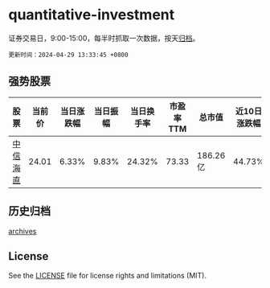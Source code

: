 # quantitative-investment

证券交易日，9:00-15:00，每半时抓取一次数据，按天[归档](archives)。

`更新时间：2024-04-29 13:33:45 +0800`

## 强势股票

|股票|当前价|当日涨跌幅|当日振幅|当日换手率|市盈率TTM|总市值|近10日涨跌幅|
|----|----|----|----|----|----|----|----|
|[中信海直](https://xueqiu.com/S/SZ000099)|24.01|6.33%|9.83%|24.32%|73.33|186.26亿|44.73%|

## 历史归档

[archives](archives)

## License

See the [LICENSE](LICENSE) file for license rights and limitations (MIT).
